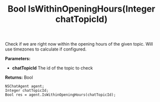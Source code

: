 ﻿---
uid: crmscript_ref_NSChatAgent_IsWithinOpeningHours
title: Bool IsWithinOpeningHours(Integer chatTopicId)
intellisense: NSChatAgent.IsWithinOpeningHours
keywords: NSChatAgent, IsWithinOpeningHours
so.topic: reference
---

Check if we are right now within the opening hours of the given topic. Will use timezones to calculate if configured.

**Parameters:**
 - **chatTopicId** The id of the topic to check

**Returns:** Bool

```crmscript
NSChatAgent agent;
Integer chatTopicId;
Bool res = agent.IsWithinOpeningHours(chatTopicId);
```

